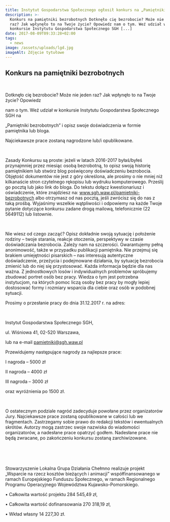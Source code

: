 ```yaml
---
title: Instytut Gospodarstwa Społecznego ogłosił konkurs na „Pamiętniki bezrobotnych”
description: >-
  Konkurs na pamiętniki bezrobotnych Dotknęło cię bezrobocie? Może nie jeden
  raz? Jak wpłynęło to na Twoje życie? Opowiedz nam o tym. Weź udział w
  konkursie Instytutu Gospodarstwa Społecznego SGH [...]
date: 2017-08-09T09:33:28+02:00
tags:
  - news
image: /assets/uploads/lgd.jpg
imageAlt: Zdjęcie tytułowe
---
```

## Konkurs na pamiętniki bezrobotnych

<br>

Dotknęło cię bezrobocie? Może nie jeden raz? Jak wpłynęło to na Twoje życie? Opowiedz

nam o tym. Weź udział w konkursie Instytutu Gospodarstwa Społecznego SGH na

„Pamiętniki bezrobotnych” i opisz swoje doświadczenia w formie pamiętnika lub bloga.

Najciekawsze prace zostaną nagrodzone lub/i opublikowane.

<br>

Zasady Konkursu są proste: jeżeli w latach 2016-2017 byłaś/byłeś przynajmniej przez miesiąc osobą bezrobotną, to opisz swoją historię pamiętnikiem lub stwórz blog poświęcony doświadczeniu bezrobocia. Objętość dokumentów nie jest z góry określona, ale prosimy o nie mniej niż kilkanaście stron czytelnego rękopisu lub wydruku komputerowego. Prześlij go pocztą lub jako link do bloga. Do tekstu dołącz kwestionariusz i oświadczenie, które znajdziesz na: www.sgh.waw.pl/pamietniki-bezrobotnych albo otrzymasz od nas pocztą, jeśli zwrócisz się do nas z taką prośbą. Wyjaśnimy wszelkie wątpliwości i odpowiemy na każde Twoje pytanie dotyczące konkursu zadane drogą mailową, telefonicznie (22 5649112) lub listownie.

<br>

Nie wiesz od czego zacząć? Opisz dokładnie swoją sytuację i położenie rodziny – twoje starania, reakcje otoczenia, perspektywy w czasie doświadczania bezrobocia. Zależy nam na szczerości. Gwarantujemy pełną anonimowość, także w przypadku publikacji pamiętnika. Nie przejmuj się brakiem umiejętności pisarskich – nas interesują autentyczne doświadczenie, przeżycia i podejmowane działania, by sytuację bezrobocia zmienić lub do niej się przystosować. Każda informacja będzie dla nas ważna. Z jednostkowych losów i indywidualnych problemów spróbujemy zbudować portret osób bez pracy. Wiedza o tym jest potrzebna instytucjom, na których pomoc liczą osoby bez pracy by mogły lepiej dostosować formy i rozmiary wsparcia dla ciebie oraz osób w podobnej sytuacji.

Prosimy o przesłanie pracy do dnia 31.12.2017 r. na adres:

<br>

Instytut Gospodarstwa Społecznego SGH,

ul. Wiśniowa 41, 02-520 Warszawa,

lub na e-mail pamietniki@sgh.waw.pl

Przewidujemy następujące nagrody za najlepsze prace:

I nagroda – 5000 zł

 II nagroda – 4000 zł

III nagroda – 3000 zł

oraz wyróżnienia po 1500 zł.

<br>

O ostatecznym podziale nagród zadecyduje powołane przez organizatorów Jury. Najciekawsze prace zostaną opublikowane w całości lub we fragmentach. Zastrzegamy sobie prawo do redakcji tekstów i ewentualnych skrótów. Autorzy mogą zastrzec swoje nazwiska do wiadomości organizatorów, a nadesłane prace opatrzyć godłem. Nadesłane prace nie będą zwracane, po zakończeniu konkursu zostaną zarchiwizowane.

<br>

<br>

<br>

Stowarzyszenie Lokalna Grupa Działania Chełmno realizuje projekt „Wsparcie na rzecz kosztów bieżących i animacji” współfinansowanego w ramach Europejskiego Funduszu Społecznego, w ramach Regionalnego Programu Operacyjnego Województwa Kujawsko-Pomorskiego.



• Całkowita wartość projektu 284 545,49 zł,



• Całkowita wartość dofinansowania 270 318,19 zł,



• Wkład własny 14 227,30 zł.
